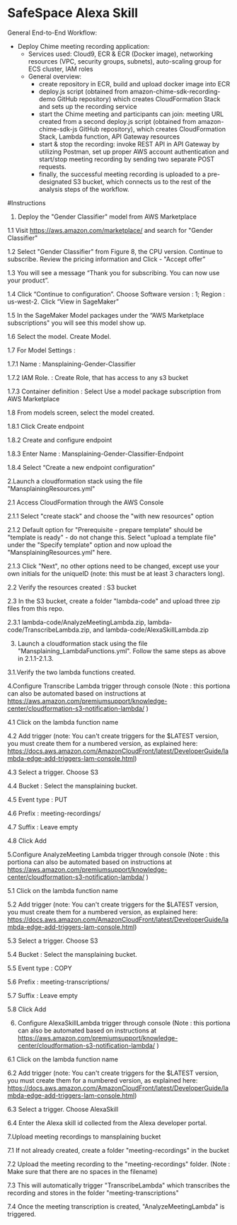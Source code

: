 # SafeSpace Alexa Skill

General End-to-End Workflow:

- Deploy Chime meeting recording application:
    - Services used: Cloud9, ECR & ECR (Docker image), networking resources (VPC, security groups, subnets), auto-scaling group for ECS cluster, IAM roles
    - General overview: 
        - create repository in ECR, build and upload docker image into ECR
        - deploy.js script (obtained from amazon-chime-sdk-recording-demo GitHub repository) which creates CloudFormation Stack and sets up the recording service
        - start the Chime meeting and participants can join: meeting URL created from a second deploy.js script (obtained from amazon-chime-sdk-js GitHub repository), which creates CloudFormation Stack, Lambda function, API Gateway resources
        - start & stop the recording: invoke REST API in API Gateway by utilizing Postman, set up proper AWS account authentication and start/stop meeting recording by sending two separate POST requests.
        - finally, the successful meeting recording is uploaded to a pre-designated S3 bucket, which connects us to the rest of the analysis steps of the workflow.

#Instructions



1. Deploy the "Gender Classifier" model from AWS Marketplace

1.1 Visit https://aws.amazon.com/marketplace/ and search for "Gender Classifier"

1.2 Select "Gender Classifier" from Figure 8, the CPU version. Continue to subscribe. Review the pricing information and  Click - "Accept offer”

1.3 You will see a message “Thank you for subscribing.  You can now use your product”. 

1.4 Click “Continue to configuration”. Choose Software version : 1; Region : us-west-2. Click “View in SageMaker”

1.5 In the SageMaker Model packages under the “AWS Marketplace subscriptions" you will see this model show up.

1.6 Select the model. Create Model.

1.7 For Model Settings :
    
1.7.1 Name : Mansplaining-Gender-Classifier
    
1.7.2 IAM Role. : Create Role, that has access to any s3 bucket

1.7.3 Container definition : Select Use a model package subscription from AWS Marketplace

1.8 From models screen, select the model created.

1.8.1 Click Create endpoint

1.8.2 Create and configure endpoint

1.8.3 Enter Name : Mansplaining-Gender-Classifier-Endpoint

1.8.4 Select “Create a new endpoint configuration”

2.Launch a cloudformation stack using the file "MansplainingResources.yml"

2.1 Access CloudFormation through the AWS Console

2.1.1 Select "create stack" and choose the "with new resources" option

2.1.2 Default option for "Prerequisite - prepare template" should be "template is ready" - do not change this. Select "upload a template file" under the "Specify template" option and now upload the "MansplainingResources.yml" here.

2.1.3 Click "Next", no other options need to be changed, except use your own initials for the uniqueID (note: this must be at least 3 characters long).

2.2 Verify the resources created : S3 bucket

2.3 In the S3 bucket, create a folder "lambda-code" and upload three zip files from this repo.

2.3.1 lambda-code/AnalyzeMeetingLambda.zip, lambda-code/TranscribeLambda.zip, and lambda-code/AlexaSkillLambda.zip

3. Launch a cloudformation stack using the file "Mansplaining_LambdaFunctions.yml". Follow the same steps as above in 2.1.1-2.1.3. 

3.1.Verify the two lambda functions created.

4.Configure Transcribe Lambda trigger through console (Note : this portiona can also be automated based on instructions at https://aws.amazon.com/premiumsupport/knowledge-center/cloudformation-s3-notification-lambda/ )

4.1 Click on the lambda function name

4.2 Add trigger (note: You can't create triggers for the $LATEST version, you must create them for a numbered version, as explained here: https://docs.aws.amazon.com/AmazonCloudFront/latest/DeveloperGuide/lambda-edge-add-triggers-lam-console.html)

4.3 Select a trigger.  Choose S3

4.4 Bucket : Select the mansplaining bucket.

4.5 Event type : PUT

4.6 Prefix : meeting-recordings/

4.7 Suffix : Leave empty

4.8 Click Add

5.Configure AnalyzeMeeting Lambda trigger through console (Note : this portiona can also be automated based on instructions at https://aws.amazon.com/premiumsupport/knowledge-center/cloudformation-s3-notification-lambda/ )

5.1 Click on the lambda function name

5.2 Add trigger (note: You can't create triggers for the $LATEST version, you must create them for a numbered version, as explained here: https://docs.aws.amazon.com/AmazonCloudFront/latest/DeveloperGuide/lambda-edge-add-triggers-lam-console.html)

5.3 Select a trigger.  Choose S3

5.4 Bucket : Select the mansplaining bucket.

5.5 Event type : COPY

5.6 Prefix : meeting-transcriptions/

5.7 Suffix : Leave empty

5.8 Click Add

6. Configure AlexaSkillLambda trigger through console (Note : this portiona can also be automated based on instructions at https://aws.amazon.com/premiumsupport/knowledge-center/cloudformation-s3-notification-lambda/ )

6.1 Click on the lambda function name

6.2 Add trigger (note: You can't create triggers for the $LATEST version, you must create them for a numbered version, as explained here: https://docs.aws.amazon.com/AmazonCloudFront/latest/DeveloperGuide/lambda-edge-add-triggers-lam-console.html)

6.3 Select a trigger.  Choose AlexaSkill

6.4 Enter the Alexa skill id collected from the Alexa developer portal.

7.Upload meeting recordings to mansplaining bucket

7.1 If not already created, create a folder "meeting-recordings" in the bucket

7.2 Upload the meeting recording to the "meeting-recordings" folder.  (Note : Make sure that there are no spaces in the filename)

7.3 This will automatically trigger "TranscribeLambda" which transcribes the recording and stores in the folder "meeting-transcriptions"

7.4 Once the meeting transcription is created, "AnalyzeMeetingLambda" is triggered.
